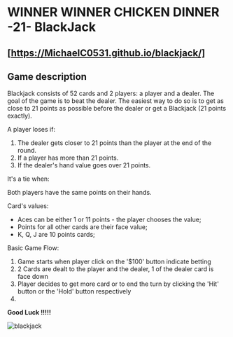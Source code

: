 # WINNER WINNER CHICKEN DINNER -21- BlackJack
[https://MichaelC0531.github.io/blackjack/]
---
## Game description  
Blackjack consists of 52 cards and 2 players: a player and a dealer. The goal of the game is to beat the dealer. The easiest way to do so is to get as close to 21 points as possible before the dealer or get a Blackjack (21 points exactly).  

A player loses if:  

1. The dealer gets closer to 21 points than the player at the end of the round.  
2. If a player has more than 21 points.  
3. If the dealer's hand value goes over 21 points.  
  
It's a tie when:  
  
Both players have the same points on their hands.  
  
Card's values:  
  
- Aces can be either 1 or 11 points - the player chooses the value;  
- Points for all other cards are their face value;  
- K, Q, J are 10 points cards;  
  
Basic Game Flow:  
1. Game starts when player click on the '$100' button indicate betting  
2. 2 Cards are dealt to the player and the dealer, 1 of the dealer card is face down  
3. Player decides to get more card or to end the turn by clicking the 'Hit' button or the 'Hold' button respectively  
4. 

**Good Luck !!!!!** 

![blackjack](https://user-images.githubusercontent.com/109554223/223303383-2ae6b53f-917b-4e5b-8826-31da4eebf349.png)
